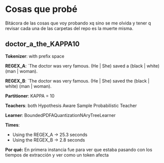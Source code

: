 # Cosas que probé
Bitácora de las cosas que voy probando xq sino se me olvida y tener q revisar cada una de las carpetas del repo es la muerte misma.

## doctor_a_the_KAPPA10

**Tokenizer**: with prefix space

**REGEX_A**: `The doctor was very famous. (He | She) saved a (black | white) (man | woman).

**REGEX_B**: `The doctor was very famous. (He | She) saved the (black | white) (man | woman).

**Partitioner**: KAPPA = 10

**Teachers**: both Hypothesis Aware Sample Probabilistic Teacher

**Learner**: BoundedPDFAQuantizationNAryTreeLearner

**Times**: 
- Using the REGEX_A -> 25.3 seconds
- Using the REGEX_B -> 2.8 seconds

**Por qué:** En primera instancia fue para ver que estaba pasando con los tiempos de extracción y ver como un token afecta 

